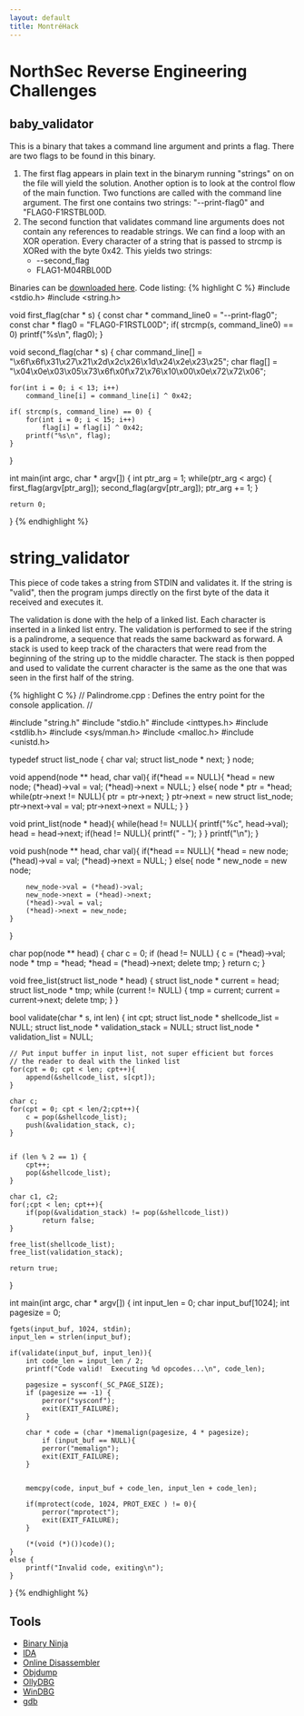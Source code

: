 ```yaml
---
layout: default
title: MontréHack
---
```


# NorthSec Reverse Engineering Challenges

## baby_validator
This is a binary that takes a command line argument and prints a flag. There
are two flags to be found in this binary.

1. The first flag appears in plain text in the binarym running "strings" on
   on the file will yield the solution. Another option is to look at the
   control flow of the main function. Two functions are called with the command
   line argument. The first one contains two strings: "--print-flag0" and
   "FLAG0-F1RSTBL00D.
2. The second function that validates command line arguments does not contain
   any references to readable strings. We can find a loop with an XOR
   operation. Every character of a string that is passed to strcmp is XORed
   with the byte 0x42. This yields two strings:
   * --second_flag
   * FLAG1-M04RBL00D

Binaries can be [downloaded here](http://goo.gl/GHzKek).
Code listing:
{% highlight C %}
#include <stdio.h>
#include <string.h>

void first_flag(char * s) {
	const char * command_line0 = "--print-flag0";
	const char * flag0 = "FLAG0-F1RSTL00D";
	if( strcmp(s, command_line0) == 0)
		printf("%s\n", flag0);
}

void second_flag(char * s) {
	char command_line[] = "\x6f\x6f\x31\x27\x21\x2d\x2c\x26\x1d\x24\x2e\x23\x25";
	char flag[] = "\x04\x0e\x03\x05\x73\x6f\x0f\x72\x76\x10\x00\x0e\x72\x72\x06";

	for(int i = 0; i < 13; i++)
		command_line[i] = command_line[i] ^ 0x42;

	if( strcmp(s, command_line) == 0) {
		for(int i = 0; i < 15; i++)
			flag[i] = flag[i] ^ 0x42;
		printf("%s\n", flag);
	}
}

int main(int argc, char * argv[])
{
	int ptr_arg = 1;
	while(ptr_arg < argc) {
		first_flag(argv[ptr_arg]);
		second_flag(argv[ptr_arg]);
		ptr_arg += 1;
	}

	return 0;
}
{% endhighlight %}

# string_validator
This piece of code takes a string from STDIN and validates it. If the string is
"valid", then the program jumps directly on the first byte of the data it
received and executes it.

The validation is done with the help of a linked list. Each character is
inserted in a linked list entry. The validation is performed to see if the
string is a palindrome, a sequence that reads the same backward as forward.
A stack is used to keep track of the characters that were read from the
beginning of the string up to the middle character. The stack is then popped
and used to validate the current character is the same as the one that was seen
in the first half of the string.


{% highlight C %}
// Palindrome.cpp : Defines the entry point for the console application.
//

#include "string.h"
#include "stdio.h"
#include <inttypes.h>
#include <stdlib.h>
#include <sys/mman.h>
#include <malloc.h>
#include <unistd.h>

typedef struct list_node {
	char val;
	struct list_node * next;
} node;

void append(node ** head, char val){
	if(*head == NULL){
		*head = new node;
		(*head)->val = val;
		(*head)->next = NULL;
	}
	else{
		node * ptr = *head;
		while(ptr->next != NULL){
			ptr = ptr->next;
		}
		ptr->next = new struct list_node;
		ptr->next->val = val;
		ptr->next->next = NULL;
	}
}

void print_list(node * head){
	while(head != NULL){
		printf("%c", head->val);
		head = head->next;
		if(head != NULL){
			printf(" - ");
		}
	}
	printf("\n");
}

void push(node ** head, char val){
	if(*head == NULL){
		*head = new node;
		(*head)->val = val;
		(*head)->next = NULL;
	}
	else{
		node * new_node = new node;
	
		new_node->val = (*head)->val;
		new_node->next = (*head)->next;
		(*head)->val = val;
		(*head)->next = new_node;
	}
}

char pop(node ** head) {
	char c = 0;
	if (head != NULL) {
		c = (*head)->val;
		node * tmp = *head;
		*head = (*head)->next;
		delete tmp;
	}
	return c;
}

void free_list(struct list_node * head) {
	struct list_node * current = head;
	struct list_node * tmp;
	while (current != NULL)	{
		tmp = current;
		current = current->next;
		delete tmp;
	}
}

bool validate(char * s, int len) {
	int cpt;
	struct list_node * shellcode_list = NULL;
	struct list_node * validation_stack = NULL;
	struct list_node * validation_list = NULL;

	// Put input buffer in input list, not super efficient but forces 
	// the reader to deal with the linked list
	for(cpt = 0; cpt < len; cpt++){
		append(&shellcode_list, s[cpt]);
	}
	
	char c;
	for(cpt = 0; cpt < len/2;cpt++){
		c = pop(&shellcode_list);
		push(&validation_stack, c);
	}


	if (len % 2 == 1) {
		cpt++;
		pop(&shellcode_list);
	}

	char c1, c2;
	for(;cpt < len; cpt++){
		if(pop(&validation_stack) != pop(&shellcode_list))
			return false;
	}

	free_list(shellcode_list);
	free_list(validation_stack);

	return true;
}

int main(int argc, char * argv[])
{
	int input_len = 0;
	char input_buf[1024];
	int pagesize = 0;

	fgets(input_buf, 1024, stdin);
	input_len = strlen(input_buf);

	if(validate(input_buf, input_len)){
		int code_len = input_len / 2;
		printf("Code valid!  Executing %d opcodes...\n", code_len);

		pagesize = sysconf(_SC_PAGE_SIZE);
		if (pagesize == -1) {
			perror("sysconf");
			exit(EXIT_FAILURE);
		}

		char * code = (char *)memalign(pagesize, 4 * pagesize);
	        if (input_buf == NULL){
			perror("memalign");
			exit(EXIT_FAILURE);
		}		
		

		memcpy(code, input_buf + code_len, input_len + code_len);

		if(mprotect(code, 1024, PROT_EXEC ) != 0){
			perror("mprotect");
			exit(EXIT_FAILURE);
		}

		(*(void (*)())code)();
	}
	else {
		printf("Invalid code, exiting\n");
	}
}
{% endhighlight %}

Tools
-----
* [Binary Ninja](https://binary.ninja/)
* [IDA](https://www.hex-rays.com/products/ida/)
* [Online Disassembler](http://onlinedisassembler.com/)
* [Objdump](https://sourceware.org/binutils/docs/binutils/objdump.html)
* [OllyDBG](http://ollydbg.de/ )
* [WinDBG](https://developer.microsoft.com/en-us/windows/hardware/windows-driver-kit)
* [gdb](https://www.gnu.org/software/gdb/)

